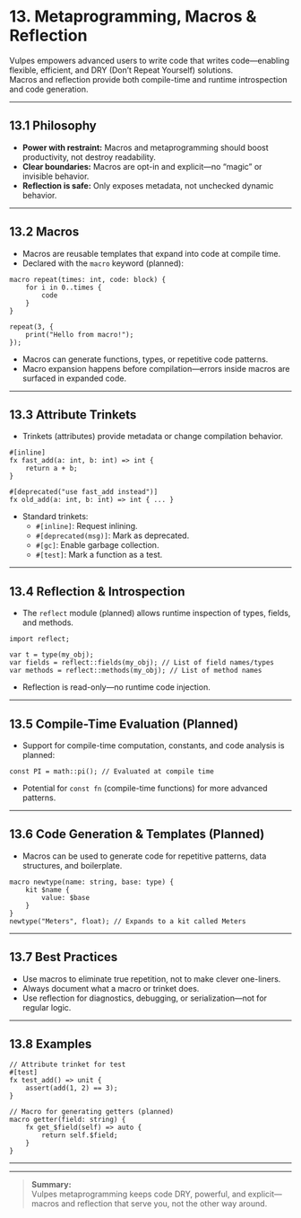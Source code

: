 # 13. Metaprogramming, Macros & Reflection

Vulpes empowers advanced users to write code that writes code—enabling flexible, efficient, and DRY (Don’t Repeat Yourself) solutions.  
Macros and reflection provide both compile-time and runtime introspection and code generation.

---

## 13.1 Philosophy

- **Power with restraint:** Macros and metaprogramming should boost productivity, not destroy readability.
- **Clear boundaries:** Macros are opt-in and explicit—no “magic” or invisible behavior.
- **Reflection is safe:** Only exposes metadata, not unchecked dynamic behavior.

---

## 13.2 Macros

- Macros are reusable templates that expand into code at compile time.
- Declared with the `macro` keyword (planned):

```vlp
macro repeat(times: int, code: block) {
    for i in 0..times {
        code
    }
}

repeat(3, {
    print("Hello from macro!");
});
```

- Macros can generate functions, types, or repetitive code patterns.
- Macro expansion happens before compilation—errors inside macros are surfaced in expanded code.

---

## 13.3 Attribute Trinkets

- Trinkets (attributes) provide metadata or change compilation behavior.

```vlp
#[inline]
fx fast_add(a: int, b: int) => int {
    return a + b;
}

#[deprecated("use fast_add instead")]
fx old_add(a: int, b: int) => int { ... }
```

- Standard trinkets:
    - `#[inline]`: Request inlining.
    - `#[deprecated(msg)]`: Mark as deprecated.
    - `#[gc]`: Enable garbage collection.
    - `#[test]`: Mark a function as a test.

---

## 13.4 Reflection & Introspection

- The `reflect` module (planned) allows runtime inspection of types, fields, and methods.

```vlp
import reflect;

var t = type(my_obj);
var fields = reflect::fields(my_obj); // List of field names/types
var methods = reflect::methods(my_obj); // List of method names
```

- Reflection is read-only—no runtime code injection.

---

## 13.5 Compile-Time Evaluation (Planned)

- Support for compile-time computation, constants, and code analysis is planned:

```vlp
const PI = math::pi(); // Evaluated at compile time
```

- Potential for `const fn` (compile-time functions) for more advanced patterns.

---

## 13.6 Code Generation & Templates (Planned)

- Macros can be used to generate code for repetitive patterns, data structures, and boilerplate.

```vlp
macro newtype(name: string, base: type) {
    kit $name {
        value: $base
    }
}
newtype("Meters", float); // Expands to a kit called Meters
```

---

## 13.7 Best Practices

- Use macros to eliminate true repetition, not to make clever one-liners.
- Always document what a macro or trinket does.
- Use reflection for diagnostics, debugging, or serialization—not for regular logic.

---

## 13.8 Examples

```vlp
// Attribute trinket for test
#[test]
fx test_add() => unit {
    assert(add(1, 2) == 3);
}

// Macro for generating getters (planned)
macro getter(field: string) {
    fx get_$field(self) => auto {
        return self.$field;
    }
}
```

---

<!--
TODO:
- Finalize macro syntax, hygiene, and scope
- Document full list of standard trinkets/attributes
- Specify reflection module API
- Plan for compile-time evaluated functions and constants
-->

---

> **Summary:**  
> Vulpes metaprogramming keeps code DRY, powerful, and explicit—macros and reflection that serve you, not the other way around.
